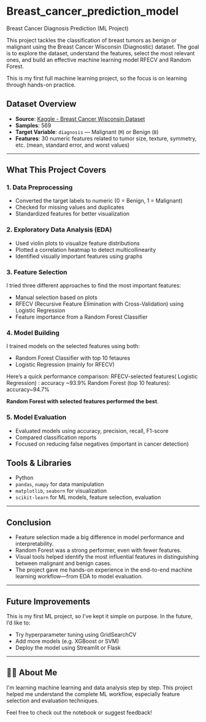 # Breast_cancer_prediction_model
Breast Cancer Diagnosis Prediction (ML Project)

This project tackles the classification of breast tumors as benign or malignant using the Breast Cancer Wisconsin (Diagnostic) dataset. The goal is to explore the dataset, understand the features, select the most relevant ones, and build an effective machine learning model RFECV and Random Forest.

This is my first full machine learning project, so the focus is on learning through hands-on practice.

##  Dataset Overview

- **Source**: [Kaggle - Breast Cancer Wisconsin Dataset](https://www.kaggle.com/datasets/uciml/breast-cancer-wisconsin-data)
- **Samples**: 569
- **Target Variable**: `diagnosis` — Malignant (`M`) or Benign (`B`)
- **Features**: 30 numeric features related to tumor size, texture, symmetry, etc. (mean, standard error, and worst values)

---

##  What This Project Covers

### 1.  Data Preprocessing
- Converted the target labels to numeric (0 = Benign, 1 = Malignant)
- Checked for missing values and duplicates
- Standardized features for better visualization

### 2.  Exploratory Data Analysis (EDA)
- Used violin plots to visualize feature distributions
- Plotted a correlation heatmap to detect multicollinearity
- Identified visually important features using graphs

### 3. Feature Selection

I tried three different approaches to find the most important features:
- Manual selection based on plots
- RFECV (Recursive Feature Elimination with Cross-Validation) using Logistic Regression
- Feature importance from a Random Forest Classifier

### 4.  Model Building

I trained models on the selected features using both:
- Random Forest Classifier with top 10 fetaures
- Logistic Regression (mainly for RFECV)

Here’s a quick performance comparison:
RFECV-selected features( Logistic Regression) : accuracy ~93.9% 
Random Forest (top 10 features): accuracy~94.7%  


**Random Forest with selected features performed the best**.

### 5.  Model Evaluation

- Evaluated models using accuracy, precision, recall, F1-score
- Compared classification reports
- Focused on reducing false negatives (important in cancer detection)


## Tools & Libraries

- Python
- `pandas`, `numpy` for data manipulation
- `matplotlib`, `seaborn` for visualization
- `scikit-learn` for ML models, feature selection, evaluation

---

##  Conclusion

- Feature selection made a big difference in model performance and interpretability.
- Random Forest was a strong performer, even with fewer features.
- Visual tools helped identify the most influential features in distinguishing between malignant and benign cases.
- The project gave me hands-on experience in the end-to-end machine learning workflow—from EDA to model evaluation.

---

##  Future Improvements

This is my first ML project, so I’ve kept it simple on purpose. In the future, I’d like to:
- Try hyperparameter tuning using GridSearchCV
- Add more models (e.g. XGBoost or SVM)
- Deploy the model using Streamlit or Flask

---

## 🙋‍♂️ About Me

I'm learning machine learning and data analysis step by step. This project helped me understand the complete ML workflow, especially feature selection and evaluation techniques.

Feel free to check out the notebook or suggest feedback!

